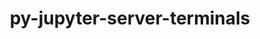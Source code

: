 ---
title: "py-jupyter-server-terminals"
layout: cache
categories: [package, v0.22.1]
meta: {"versions": ["0.4.4"], "compilers": ["gcc@=11.1.0", "gcc@=11.4.0", "gcc@=9.4.0", "oneapi@=2024.0.0"], "oss": ["ubuntu20.04", "ubuntu22.04"], "platforms": ["linux"], "targets": ["neoverse_v1", "neoverse_v2", "ppc64le", "x86_64_v3"], "stacks": ["data-vis-sdk", "e4s", "e4s-neoverse-v2", "e4s-neoverse_v1", "e4s-oneapi", "e4s-power", "root"], "num_specs": 6, "num_specs_by_stack": {"e4s-power": 1, "root": 6, "data-vis-sdk": 1, "e4s-neoverse_v1": 1, "e4s-neoverse-v2": 1, "e4s": 1, "e4s-oneapi": 1}}
spec_details: [{"hash": "4xzrwgw63pl4ydw7p3qaykmeptzgbs7g", "compiler": "gcc@=9.4.0", "versions": ["0.4.4"], "os": "ubuntu20.04", "platform": "linux", "target": "ppc64le", "variants": ["build_system=python_pip"], "stacks": ["e4s-power", "root"], "size": "-", "tarball": "https://binaries.spack.io/v0.22.1/build_cache/linux-ubuntu20.04-ppc64le/gcc-9.4.0/py-jupyter-server-terminals-0.4.4/linux-ubuntu20.04-ppc64le-gcc-9.4.0-py-jupyter-server-terminals-0.4.4-4xzrwgw63pl4ydw7p3qaykmeptzgbs7g.spack"}, {"hash": "rrwuieoyuorvkcxcxfuax7pjvell7arw", "compiler": "gcc@=11.1.0", "versions": ["0.4.4"], "os": "ubuntu20.04", "platform": "linux", "target": "x86_64_v3", "variants": ["build_system=python_pip"], "stacks": ["data-vis-sdk", "root"], "size": "-", "tarball": "https://binaries.spack.io/v0.22.1/build_cache/linux-ubuntu20.04-x86_64_v3/gcc-11.1.0/py-jupyter-server-terminals-0.4.4/linux-ubuntu20.04-x86_64_v3-gcc-11.1.0-py-jupyter-server-terminals-0.4.4-rrwuieoyuorvkcxcxfuax7pjvell7arw.spack"}, {"hash": "ekbovyrnppvmqmuu7a26i7jjleplfwwz", "compiler": "gcc@=11.4.0", "versions": ["0.4.4"], "os": "ubuntu22.04", "platform": "linux", "target": "neoverse_v1", "variants": ["build_system=python_pip"], "stacks": ["e4s-neoverse_v1", "root"], "size": "-", "tarball": "https://binaries.spack.io/v0.22.1/build_cache/linux-ubuntu22.04-neoverse_v1/gcc-11.4.0/py-jupyter-server-terminals-0.4.4/linux-ubuntu22.04-neoverse_v1-gcc-11.4.0-py-jupyter-server-terminals-0.4.4-ekbovyrnppvmqmuu7a26i7jjleplfwwz.spack"}, {"hash": "vs25kf2tdr526mvwt23nnpenqlw57ojm", "compiler": "gcc@=11.4.0", "versions": ["0.4.4"], "os": "ubuntu22.04", "platform": "linux", "target": "neoverse_v2", "variants": ["build_system=python_pip"], "stacks": ["e4s-neoverse-v2", "root"], "size": "-", "tarball": "https://binaries.spack.io/v0.22.1/build_cache/linux-ubuntu22.04-neoverse_v2/gcc-11.4.0/py-jupyter-server-terminals-0.4.4/linux-ubuntu22.04-neoverse_v2-gcc-11.4.0-py-jupyter-server-terminals-0.4.4-vs25kf2tdr526mvwt23nnpenqlw57ojm.spack"}, {"hash": "5yquh3gxedc6ljscns34sbie5yvahbdv", "compiler": "gcc@=11.4.0", "versions": ["0.4.4"], "os": "ubuntu22.04", "platform": "linux", "target": "x86_64_v3", "variants": ["build_system=python_pip"], "stacks": ["root", "e4s"], "size": "-", "tarball": "https://binaries.spack.io/v0.22.1/build_cache/linux-ubuntu22.04-x86_64_v3/gcc-11.4.0/py-jupyter-server-terminals-0.4.4/linux-ubuntu22.04-x86_64_v3-gcc-11.4.0-py-jupyter-server-terminals-0.4.4-5yquh3gxedc6ljscns34sbie5yvahbdv.spack"}, {"hash": "5wqvmdl5yzbxz5qodp3uawf3z2xqiflv", "compiler": "oneapi@=2024.0.0", "versions": ["0.4.4"], "os": "ubuntu22.04", "platform": "linux", "target": "x86_64_v3", "variants": ["build_system=python_pip"], "stacks": ["root", "e4s-oneapi"], "size": "-", "tarball": "https://binaries.spack.io/v0.22.1/build_cache/linux-ubuntu22.04-x86_64_v3/oneapi-2024.0.0/py-jupyter-server-terminals-0.4.4/linux-ubuntu22.04-x86_64_v3-oneapi-2024.0.0-py-jupyter-server-terminals-0.4.4-5wqvmdl5yzbxz5qodp3uawf3z2xqiflv.spack"}]
---